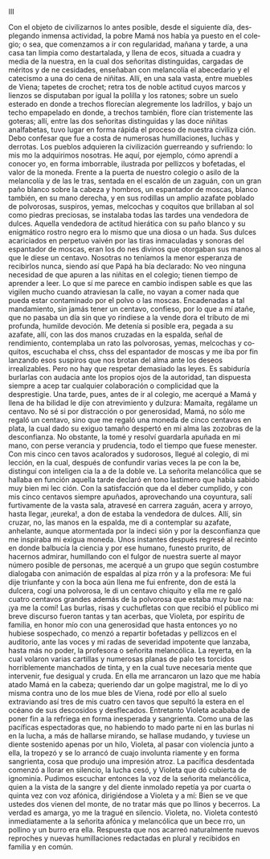  III

Con el objeto de civilizarnos lo antes posible, desde el siguiente día, des­
plegando inmensa actividad, la pobre Mamá nos había ya puesto en el cole­
 gio; o sea, que comenzamos a ir con regularidad, mañana y tarde, a una casa
tan limpia como destartalada, y llena de ecos, situada a cuadra y media de la
nuestra, en la cual dos señoritas distinguidas, cargadas de méritos y de ne­
cesidades, enseñaban con melancolía el abecedario y el catecismo a una do­
cena de niñitas.
 Allí, en una sala vasta, entre muebles de Viena; tapetes de crochet; retra­
tos de noble actitud cuyos marcos y lienzos se disputaban por igual la polilla y
los ratones; sobre un suelo esterado en donde a trechos florecían alegremente
los ladrillos, y bajo un techo empapelado en donde, a trechos también, flore­
cían tristemente las goteras; allí, entre las dos señoritas distinguidas y las doce
niñitas analfabetas, tuvo lugar en forma rápida el proceso de nuestra civiliza­
ción. Debo confesar que fue a costa de numerosas humillaciones, luchas y
derrotas. Los pueblos adquieren la civilización guerreando y sufriendo: lo mis­
mo la adquirimos nosotras.
 He aquí, por ejemplo, cómo aprendí a conocer yo, en forma imborrable,
ilustrada por pellizcos y bofetadas, el valor de la moneda.
 Frente a la puerta de nuestro colegio o asilo de la melancolía y de las le­
tras, sentada en el escalón de un zaguán, con un gran paño blanco sobre la
cabeza y hombros, un espantador de moscas, blanco también, en su mano
derecha, y en sus rodillas un amplio azafate poblado de polvorosas, suspiros,
yemas, melcochas y coquitos que brillaban al sol como piedras preciosas, se
instalaba todas las tardes una vendedora de dulces. Aquella vendedora de
 actitud hierática con su paño blanco y su enigmático rostro negro era lo
mismo que una diosa o un hada. Sus dulces acariciados en perpetuo vaivén
 por las tiras inmaculadas y sonoras del espantador de moscas, eran los do­
nes divinos que otorgaban sus manos al que le diese un centavo. Nosotras
 no teníamos la menor esperanza de recibirlos nunca, siendo así que Papá ha­
 bía declarado:
 No veo ninguna necesidad de que apuren a las niñitas en el colegio;
 tienen tiempo de aprender a leer. Lo que sí me parece en cambio indispen­
 sable es que las vigilen mucho cuando atraviesan la calle, no vayan a comer
 nada que pueda estar contaminado por el polvo o las moscas.
 Encadenadas a tal mandamiento, sin jamás tener un centavo, confieso,
 por lo que a mí atañe, que no pasaba un día sin que yo rindiese a la vende­
 dora el tributo de mi profunda, humilde devoción. Me detenía si posible
 era, pegada a su azafate, allí, con las dos manos cruzadas en la espalda, señal
 de rendimiento, contemplaba un rato las polvorosas, yemas, melcochas y co­
 quitos, escuchaba el chss, chss del espantador de moscas y me iba por fin
 lanzando esos suspiros que nos brotan del alma ante los deseos irrealizables.
 Pero no hay que respetar demasiado las leyes. Es sabiduría burlarlas con
 audacia ante los propios ojos de la autoridad, tan dispuesta siempre a acep­
 tar cualquier colaboración o complicidad que la desprestigie.
 Una tarde, pues, antes de ir al colegio, me acerqué a Mamá y llena de ha­
 bilidad le dije con atrevimiento y dulzura:
 Mamaíta, regálame un centavo.
 No sé si por distracción o por generosidad, Mamá, no sólo me regaló un
centavo, sino que me regaló una moneda de cinco centavos en plata, la cual
dado su exiguo tamaño despertó en mi alma las zozobras de la desconfianza.
No obstante, la tomé y resolví guardarla apuñada en mi mano, con perse­
verancia y prudencia, todo el tiempo que fuese menester. Con mis cinco cen­
tavos acalorados y sudorosos, llegué al colegio, di mi lección, en la cual,
después de confundir varias veces la pe con la be, distinguí con inteligen­
cia la a de la doble ve. La señorita melancólica que se hallaba en función
aquella tarde declaró en tono lastimero que había sabido muy bien mi lec­
ción. Con la satisfacción que da el deber cumplido, y con mis cinco centavos
siempre apuñados, aprovechando una coyuntura, salí furtivamente de la vasta
sala, atravesé en carrera zaguán, acera y arroyo, hasta llegar, ¡eureka!, a don­
de estaba la vendedora de dulces. Allí, sin cruzar, no, las manos en la espalda,
me di a contemplar su azafate, anhelante, aunque atormentada por la indeci­
sión y por la desconfianza que me inspiraba mi exigua moneda.
 Unos instantes después regresé al recinto en donde balbucía la ciencia y
por ese humano, funesto prurito, de hacernos admirar, humillando con el
fulgor de nuestra suerte al mayor número posible de personas, me acerqué a
un grupo que según costumbre dialogaba con animación de espaldas al piza­
rrón y a la profesora:
 Me fui dije triunfante y con la boca aún llena me fui enfrente, don­
de está la dulcera, cogí una polvorosa, le di un centavo chiquito y ella me re­
galó cuatro centavos grandes además de la polvorosa que estaba muy bue­
na: ¡ya me la comí!
 Las burlas, risas y cuchufletas con que recibió el público mi breve discurso
fueron tantas y tan acerbas, que Violeta, por espíritu de familia, en honor
mío con una generosidad que hasta entonces yo no hubiese sospechado, co­
menzó a repartir bofetadas y pellizcos en el auditorio, ante las voces y mi­
radas de severidad impotente que lanzaba, hasta más no poder, la profesora o
señorita melancólica.
 La reyerta, en la cual volaron varias cartillas y numerosas planas de palo­
tes torcidos horriblemente manchados de tinta, y en la cual tuve necesaria­
mente que intervenir, fue desigual y cruda.
 En ella me arrancaron un lazo que me había atado Mamá en la cabeza;
queriendo dar un golpe magistral, me lo di yo misma contra uno de los mue­
bles de Viena, rodé por ello al suelo extraviando así tres de mis cuatro cen­
tavos que sepultó la estera en el océano de sus descosidos y desflecados.
Entretanto Violeta acababa de poner fin a la refriega en forma inesperada
y sangrienta. Como una de las pacíficas espectadoras que, no habiendo to­
mado parte ni en las burlas ni en la lucha, a más de hallarse mirando, se
hallase mudando, y tuviese un diente sostenido apenas por un hilo, Violeta, al
pasar con violencia junto a ella, la tropezó y se lo arrancó de cuajo involunta­
riamente y en forma sangrienta, cosa que produjo una impresión atroz. La
 pacífica desdentada comenzó a llorar en silencio, la lucha cesó, y Violeta que­
dó cubierta de ignominia. Pudimos escuchar entonces la voz de la señorita
melancólica, quien a la vista de la sangre y del diente inmolado repetía ya
por cuarta o quinta vez con voz afónica, dirigiéndose a Violeta y a mí:
 Bien se ve que ustedes dos vienen del monte, de no tratar más que po­
llinos y becerros.
 La verdad es amarga, yo me la tragué en silencio. Violeta, no. Violeta
contestó inmediatamente a la señorita afónica y melancólica que un bece­
rro, un pollino y un burro era ella. Respuesta que nos acarreó naturalmente
nuevos reproches y nuevas humillaciones redactadas en plural y recibidos en
familia y en común.

